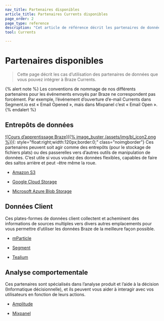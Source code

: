 ```yaml
---
nav_title: Partenaires disponibles
article_title: Partenaires Currents disponibles
page_order: 2
page_type: reference
description: "Cet article de référence décrit les partenaires de données que vous pouvez utiliser pour intégrer à Braze Currents, avec leurs cas d’utilisation."
tool: Currents

---
```


# Partenaires disponibles

> Cette page décrit les cas d’utilisation des partenaires de données que vous pouvez intégrer à Braze Currents.

{% alert note %}
Les conventions de nommage de nos différents partenaires pour les événements envoyés par Braze ne correspondent pas forcément. Par exemple, l’événement d’ouverture d’e-mail Currents dans Segment.io est « Email Opened », mais dans Mixpanel c’est « Email Open ».
{% endalert %}

## Entrepôts de données
[![Cours d’apprentissage Braze]({% image_buster /assets/img/bl_icon2.png %})](https://learning.braze.com/introduction-to-data-warehouses){: style="float:right;width:120px;border:0;" class="noimgborder"}
Ces partenaires peuvent soit agir comme des entrepôts (pour le stockage de fichiers plats) ou des passerelles vers d’autres outils de manipulation de données. C’est utile si vous voulez des données flexibles, capables de faire des saltos arrière et peut -être même la roue.

* [Amazon S3][1]

* [Google Cloud Storage][2]

* [Microsoft Azure Blob Storage][3]

## Données Client

Ces plates-formes de données client collectent et acheminent des informations de sources multiples vers divers autres emplacements pour vous permettre d’utiliser les données Braze de la meilleure façon possible.

* [mParticle][6]

* [Segment][7]

* [Tealium][8]


## Analyse comportementale

Ces partenaires sont spécialisés dans l’analyse produit et l’aide à la décision (Informatique décisionnelle), et ils peuvent vous aider à interagir avec vos utilisateurs en fonction de leurs actions.

* [Amplitude][4]

* [Mixpanel][5]



[1]: {{site.baseurl}}/partners/data_and_infrastructure_agility/data_warehouses/amazon_s3/
[2]: {{site.baseurl}}/partners/data_and_infrastructure_agility/data_warehouses/google_cloud_storage_for_currents/
[3]: {{site.baseurl}}/partners/data_and_infrastructure_agility/data_warehouses/microsoft_azure_blob_storage_for_currents/
[4]: {{site.baseurl}}/partners/data_and_infrastructure_agility/analytics/amplitude/amplitude_for_currents/
[5]: {{site.baseurl}}/partners/insights/behavioral_analytics/mixpanel_for_currents/
[6]: {{site.baseurl}}/partners/data_and_infrastructure_agility/customer_data_platform/mParticle/mparticle_for_currents/
[7]: {{site.baseurl}}/partners/data_and_infrastructure_agility/customer_data_platform/segment/segment_for_currents/
[8]: {{site.baseurl}}/partners/data_and_infrastructure_agility/customer_data_platform/tealium/tealium_for_currents#tealium-for-currents
